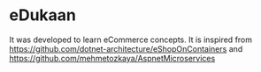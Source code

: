 # eDukaan

It was developed to learn eCommerce concepts. It is inspired from https://github.com/dotnet-architecture/eShopOnContainers and https://github.com/mehmetozkaya/AspnetMicroservices
